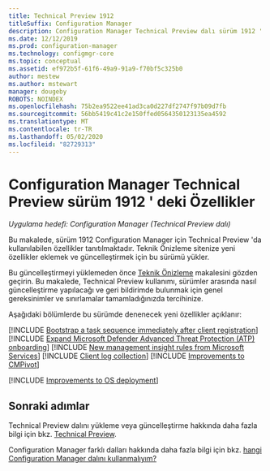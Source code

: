 ```yaml
---
title: Technical Preview 1912
titleSuffix: Configuration Manager
description: Configuration Manager Technical Preview dalı sürüm 1912 ' de bulunan yeni özellikler hakkında bilgi edinin.
ms.date: 12/12/2019
ms.prod: configuration-manager
ms.technology: configmgr-core
ms.topic: conceptual
ms.assetid: ef972b5f-61f6-49a9-91a9-f70bf5c325b0
author: mestew
ms.author: mstewart
manager: dougeby
ROBOTS: NOINDEX
ms.openlocfilehash: 75b2ea9522ee41ad3ca0d227df2747f97b09d7fb
ms.sourcegitcommit: 56bb5419c41c2e150ffed0564350123135ea4592
ms.translationtype: MT
ms.contentlocale: tr-TR
ms.lasthandoff: 05/02/2020
ms.locfileid: "82729313"
---
```

# <a name="features-in-configuration-manager-technical-preview-version-1912"></a>Configuration Manager Technical Preview sürüm 1912 ' deki Özellikler

*Uygulama hedefi: Configuration Manager (Technical Preview dalı)*

Bu makalede, sürüm 1912 Configuration Manager için Technical Preview 'da kullanılabilen özellikler tanıtılmaktadır. Teknik Önizleme sitenize yeni özellikler eklemek ve güncelleştirmek için bu sürümü yükler.

Bu güncelleştirmeyi yüklemeden önce [Teknik Önizleme](../technical-preview.md) makalesini gözden geçirin. Bu makalede, Technical Preview kullanımı, sürümler arasında nasıl güncelleştirme yapılacağı ve geri bildirimde bulunmak için genel gereksinimler ve sınırlamalar tamamladığınızda tercihinize.

Aşağıdaki bölümlerde bu sürümde denenecek yeni özellikler açıklanır:

<!-- [!INCLUDE [Example feature name](includes/1912/1234567.md)] -->

[!INCLUDE [Bootstrap a task sequence immediately after client registration](includes/1912/5526972.md)]
[!INCLUDE [Expand Microsoft Defender Advanced Threat Protection (ATP) onboarding](includes/1912/5229962.md)]
[!INCLUDE [New management insight rules from Microsoft Services](includes/1912/3607758.md)]
[!INCLUDE [Client log collection](includes/1912/4226618.md)]
[!INCLUDE [Improvements to CMPivot](includes/1912/5870934.md)]

[!INCLUDE [Improvements to OS deployment](includes/1912/5842295.md)]
<!--5842295,5573175,5690481-->

<!--
## General known issues

[!INCLUDE [Hardware inventory reports](includes/1912/known-issue-osd.md)]
-->

## <a name="next-steps"></a>Sonraki adımlar

Technical Preview dalını yükleme veya güncelleştirme hakkında daha fazla bilgi için bkz. [Technical Preview](../technical-preview.md).

Configuration Manager farklı dalları hakkında daha fazla bilgi için bkz. [hangi Configuration Manager dalını kullanmalıyım?](../../understand/which-branch-should-i-use.md)

